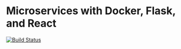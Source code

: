 # Microservices with Docker, Flask, and React

[![Build Status](https://travis-ci.org/jasonwlcx/testdriven-app.svg?branch=master)](https://travis-ci.org/jasonwlx/flask_notebook)
